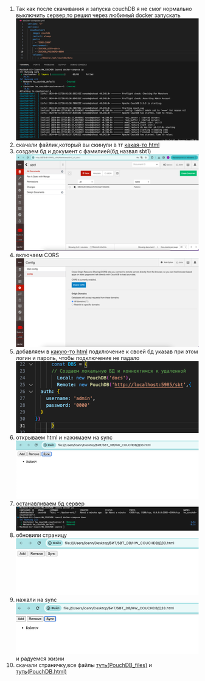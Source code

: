 1) Так как после скачивания и запуска couchDB я не смог нормально выключить сервер,то решил через любимый docker запускать
![alt text](<docker-compose upping.png>)
2) скачали файлик,который вы скинули в тг [какая-то html](ДЗ3.html)
3) создаем бд и документ с фамилией(бд назвал sbt1) ![создали бд с фамилией](<creating data in db.png>)
4) включаем CORS ![включили cors](<cors up.png>)
5) добавляем в [какую-то html](ДЗ3.html) подключение к своей бд указав при этом логин и пароль, чтобы подключение не падало ![прописываем адрес и логин с паролем](<настраиваем подключение к бд.png>)
6) открываем html и нажимаем на sync ![первое открытие](<первое открытие.png>)
7) останавливаем бд сервер ![остановка](<остановка бд сервера.png>)
8) обновили страницу ![alt text](<обновили после остановки.png>)
9) нажали на sync ![alt text](<нажимаем sync при отключенном бд сервере.png>) и радуемся жизни
10) скачали страничку,все файлы [туть(PouchDB_files)](PouchDB_files) и [туть(PouchDB.html)](PouchDB.html)
